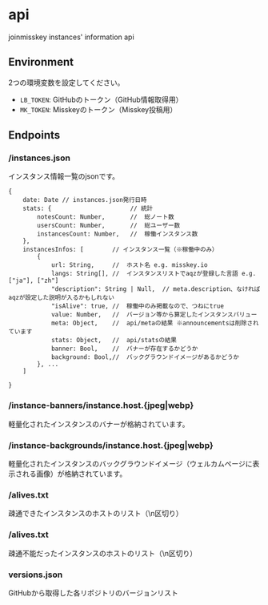 # api
joinmisskey instances' information api

## Environment
2つの環境変数を設定してください。

- `LB_TOKEN`: GitHubのトークン（GitHub情報取得用）
- `MK_TOKEN`: Misskeyのトークン（Misskey投稿用）

## Endpoints
### /instances.json
インスタンス情報一覧のjsonです。

```
{
    date: Date // instances.json発行日時
    stats: {                      // 統計
        notesCount: Number,       //  総ノート数
        usersCount: Number,       //  総ユーザー数
        instancesCount: Number,   //  稼働インスタンス数
    },
    instancesInfos: [        // インスタンス一覧（※稼働中のみ）
        {
            url: String,     //  ホスト名 e.g. misskey.io
            langs: String[], //  インスタンスリストでaqzが登録した言語 e.g. ["ja"], ["zh"]
            "description": String | Null,  // meta.description、なければaqzが設定した説明が入るかもしれない
            "isAlive": true, //  稼働中のみ掲載なので、つねにtrue
            value: Number,   //  バージョン等から算定したインスタンスバリュー
            meta: Object,    //  api/metaの結果 ※announcementsは削除されています
            stats: Object,   //  api/statsの結果
            banner: Bool,    //  バナーが存在するかどうか
            background: Bool,//  バックグラウンドイメージがあるかどうか
        }, ...
    ]

}
```

### /instance-banners/instance.host.{jpeg|webp}
軽量化されたインスタンスのバナーが格納されています。

### /instance-backgrounds/instance.host.{jpeg|webp}
軽量化されたインスタンスのバックグラウンドイメージ（ウェルカムページに表示される画像）が格納されています。

### /alives.txt
疎通できたインスタンスのホストのリスト（\n区切り）

### /alives.txt
疎通不能だったインスタンスのホストのリスト（\n区切り）

### versions.json
GitHubから取得した各リポジトリのバージョンリスト
